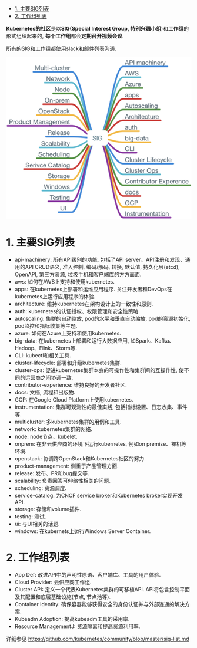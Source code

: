 
<!-- @import "[TOC]" {cmd="toc" depthFrom=1 depthTo=6 orderedList=false} -->

<!-- code_chunk_output -->

- [1. 主要SIG列表](#1-主要sig列表)
- [2. 工作组列表](#2-工作组列表)

<!-- /code_chunk_output -->

**Kubernetes的社区**是以**SIG(Special Interest Group, 特别兴趣小组**)和**工作组**的形式组织起来的, **每个工作组**都会**定期召开视频会议**. 

所有的SIG和工作组都使用slack和邮件列表沟通. 

![2019-09-10-20-03-48.png](./images/2019-09-10-20-03-48.png)

# 1. 主要SIG列表

* api\-machinery: 所有API级别的功能, 包括了API server、API注册和发现、通用的API CRUD语义, 准入控制, 编码/解码, 转换, 默认值, 持久化层(etcd), OpenAPI, 第三方资源, 垃圾手机和客户端库的方方面面. 
* aws: 如何在AWS上支持和使用kubernetes. 
* apps: 在kubernetes上部署和运维应用程序. 关注开发者和DevOps在kubernetes上运行应用程序的体验. 
* architecture: 维持kubernetes在架构设计上的一致性和原则. 
* auth: kubernetes的认证授权、权限管理和安全性策略. 
* autoscaling: 集群的自动缩放, pod的水平和垂直自动缩放, pod的资源初始化, pod监控和指标收集等主题. 
* azure: 如何在Azure上支持和使用kubernetes. 
* big\-data: 在kubernetes上部署和运行大数据应用, 如Spark、Kafka、Hadoop、Flink、Storm等. 
* CLI: kubectl和相关工具. 
* cluster\-lifecycle: 部署和升级kubernetes集群. 
* cluster\-ops: 促进kubernetes集群本身的可操作性和集群间的互操作性, 使不同的运营商之间协调一致. 
* contributor-experience: 维持良好的开发者社区. 
* docs: 文档, 流程和出版物. 
* GCP: 在Google Cloud Platform上使用kubernetes. 
* instrumentation: 集群可观测性的最佳实践, 包括指标设置、日志收集、事件等. 
* multicluster: 多kubernetes集群的用例和工具. 
* network: kubernetes集群的网络. 
* node: node节点、kubelet. 
* onprem: 在非云供应商的环境下运行kubernetes, 例如on premise、裸机等环境. 
* openstack: 协调跨OpenStack和Kubernetes社区的努力. 
* product\-management: 侧重于产品管理方面. 
* release: 发布、PR和bug提交等. 
* scalability: 负责回答可伸缩性相关的问题. 
* scheduling: 资源调度. 
* service\-catalog: 为CNCF service broker和Kubernetes broker实现开发API. 
* storage: 存储和volume插件. 
* testing: 测试. 
* ui: 与UI相关的话题. 
* windows: 在kubernets上运行Windows Server Container. 

# 2. 工作组列表

* App Def: 改进API中的声明性原语、客户端库、工具的用户体验. 
* Cloud Provider: 云供应商工作组. 
* Cluster API: 定义一个代表Kubernetes集群的可移植API.  API将包含控制平面及其配置和底层基础设施(节点, 节点池等). 
* Container Identity: 确保容器能够获得安全的身份认证并与外部连通的解决方案. 
* Kubeadm Adoption: 提高kubeadm工具的采用率. 
* Resource ManagementJ: 资源隔离和提高资源利用率. 

详细参见 https://github.com/kubernetes/community/blob/master/sig-list.md